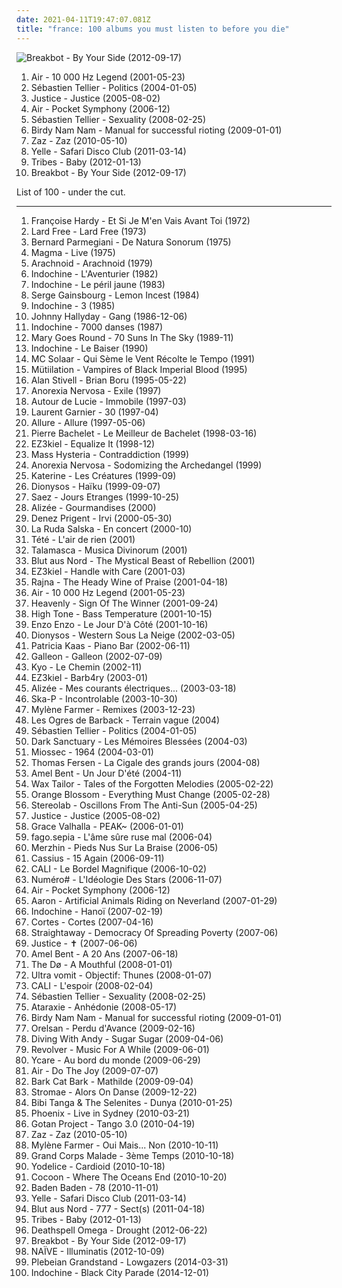 ```yaml
---
date: 2021-04-11T19:47:07.081Z
title: "france: 100 albums you must listen to before you die"
---
```

![Breakbot - By Your Side (2012-09-17)](https://img.discogs.com/xX6eb75b3WcmYrsou-v_TEiLwAc=/fit-in/500x452/filters:strip_icc():format(jpeg):mode_rgb():quality(90)/discogs-images/R-3883053-1452811467-8207.jpeg.jpg "Breakbot - By Your Side (2012-09-17)")
<ol class="albums">
<li data-cover="http://coverartarchive.org/release/667851cb-0f84-3fdd-8882-33902fa16aef/27398009848-500.jpg" data-tags="electronic" role="button">Air - 10 000 Hz Legend (2001-05-23)</li>
<li data-cover="http://coverartarchive.org/release/12bb0541-cfd9-42dc-b883-b81c5aa7a2c8/1331165096-500.jpg" data-tags="electronic, french" role="button">Sébastien Tellier - Politics (2004-01-05)</li>
<li data-cover="https://img.discogs.com/SlNaFUDSF6C3MKfyddNjzgmu81Q=/fit-in/480x640/filters:strip_icc():format(jpeg):mode_rgb():quality(90)/discogs-images/R-4934202-1379869377-5126.jpeg.jpg" data-tags="electronic" role="button">Justice - Justice (2005-08-02)</li>
<li data-cover="http://coverartarchive.org/release/e7e3892c-57eb-3671-9440-987f6082ab1a/4379839294-500.jpg" data-tags="electronic" role="button">Air - Pocket Symphony (2006-12)</li>
<li data-cover="http://coverartarchive.org/release/e03c4b7c-8905-3a0f-88a0-39d3790d99ab/24223406985-500.jpg" data-tags="french" role="button">Sébastien Tellier - Sexuality (2008-02-25)</li>
<li data-cover="http://coverartarchive.org/release/4571542a-59f5-36fc-a22e-beea24bc42eb/3607012199-500.jpg" data-tags="electronic, electro, french, france" role="button">Birdy Nam Nam - Manual for successful rioting (2009-01-01)</li>
<li data-cover="http://coverartarchive.org/release/9703802c-0108-40fb-865c-0bbf17960c98/6816205914-500.jpg" data-tags="jazz, chanson" role="button">Zaz - Zaz (2010-05-10)</li>
<li data-cover="http://coverartarchive.org/release/654b2ebd-a5e8-419e-bf56-70d9c79309fe/5526539361-500.jpg" data-tags="electronic, french" role="button">Yelle - Safari Disco Club (2011-03-14)</li>
<li data-cover="http://coverartarchive.org/release/d2a7d1ed-f61a-4738-85ea-4a7344687eff/6296001949-500.jpg" data-tags="indie, pop, british, alternative, indie rock, power pop, progressive rock, britpop, melodic, france, pop/rock, island records" role="button">Tribes - Baby (2012-01-13)</li>
<li data-cover="https://img.discogs.com/xX6eb75b3WcmYrsou-v_TEiLwAc=/fit-in/500x452/filters:strip_icc():format(jpeg):mode_rgb():quality(90)/discogs-images/R-3883053-1452811467-8207.jpeg.jpg" data-tags="funk, france" role="button">Breakbot - By Your Side (2012-09-17)</li>
</ol>
List of 100 - under the cut.
<!-- more -->

_________________

<ol class="albums">
<li data-cover="https://img.discogs.com/d9LDzY8N9l9Yl7efaiSRPFGza2g=/fit-in/600x600/filters:strip_icc():format(jpeg):mode_rgb():quality(90)/discogs-images/R-13193087-1549710330-3547.jpeg.jpg" data-tags="french, pop, rock, female vocalists, chanteuse, france, mistagged on spotify, hardy, ma rencontre, ifs and buts, f-hardy" role="button">
Françoise Hardy - Et Si Je M'en Vais Avant Toi (1972)
</li>
<li data-cover="http://coverartarchive.org/release/5bec885b-616e-468e-92bb-73c466e5195c/10976688884-500.jpg" data-tags="progressive rock, france" role="button">
Lard Free - Lard Free (1973)
</li>
<li data-cover="https://img.discogs.com/bWWiWkYlHPfMjKfhFE1t89tNdbk=/fit-in/600x611/filters:strip_icc():format(jpeg):mode_rgb():quality(90)/discogs-images/R-320878-1459178315-1863.jpeg.jpg" data-tags="70s, experimental, soundscape, avant garde, avant-garde, drone, electroacoustic, france, early electronic, musique concrete, concrete, tape music, gammarec, the vitamin b12, unfolding, heard from a spaceship, freepurp1e, western classical music, b parmegiani" role="button">
Bernard Parmegiani - De Natura Sonorum (1975)
</li>
<li data-cover="http://coverartarchive.org/release/b6a4a2bc-574b-4546-b66b-cfffdeb7d54a/18856591578-500.jpg" data-tags="zeuhl" role="button">
Magma - Live (1975)
</li>
<li data-cover="https://img.discogs.com/PpekhYJZijVD8pSZQmEucR7pAmk=/fit-in/600x582/filters:strip_icc():format(jpeg):mode_rgb():quality(90)/discogs-images/R-988175-1260719637.jpeg.jpg" data-tags="french, rock, 70s, progressive rock, french rock, france, french progressive rock, awesome french progressive rock" role="button">
Arachnoid - Arachnoid (1979)
</li>
<li data-cover="http://coverartarchive.org/release/26607860-6946-43c2-821d-c96a564ec9b8/5502705959-500.jpg" data-tags="new wave" role="button">
Indochine - L'Aventurier (1982)
</li>
<li data-cover="https://via.placeholder.com/450" data-tags="absolutely brilliant" role="button">
Indochine - Le péril jaune (1983)
</li>
<li data-cover="https://img.discogs.com/q5y8LgVpXKQ0e3GZBGDqOPRCQZg=/fit-in/400x408/filters:strip_icc():format(jpeg):mode_rgb():quality(90)/discogs-images/R-3310297-1326027349.jpeg.jpg" data-tags="male vocalist, france, food and drink, actrices, fruit and vegetables" role="button">
Serge Gainsbourg - Lemon Incest (1984)
</li>
<li data-cover="http://coverartarchive.org/release/9a3e8e67-fd9a-4f34-bd2f-706d1abc5cca/18002840744-500.jpg" data-tags="pop, rock, 80s, new wave, synthpop, male vocalists, pop-rock, france, irack" role="button">
Indochine - 3 (1985)
</li>
<li data-cover="http://coverartarchive.org/release/4adc6436-806c-478d-9999-4575e04c8455/18590004622-500.jpg" data-tags="rock, france, johnny hallyday" role="button">
Johnny Hallyday - Gang (1986-12-06)
</li>
<li data-cover="https://img.discogs.com/_N_kl23Ng-1659rIQq9nl7SSj1o=/fit-in/450x444/filters:strip_icc():format(jpeg):mode_rgb():quality(90)/discogs-images/R-4289687-1497543191-9706.jpeg.jpg" data-tags="rock" role="button">
Indochine - 7000 danses (1987)
</li>
<li data-cover="http://coverartarchive.org/release/1d4eb4fd-9097-4067-9f94-aa85f51bc7af/6204216929-500.jpg" data-tags="rock, dark, post-punk, melancholic, france, coldwave" role="button">
Mary Goes Round - 70 Suns In The Sky (1989-11)
</li>
<li data-cover="http://coverartarchive.org/release/5ac3a405-515d-49ec-8f82-960bdd0acaf8/5502730580-500.jpg" data-tags="pop, alternative" role="button">
Indochine - Le Baiser (1990)
</li>
<li data-cover="http://coverartarchive.org/release/ccd1cbc9-5398-4e5d-8846-694fc3acab4f/1402677391-500.jpg" data-tags="french hip-hop, french" role="button">
MC Solaar - Qui Sème le Vent Récolte le Tempo (1991)
</li>
<li data-cover="http://coverartarchive.org/release/c842b6c6-bd85-4384-a218-e18d28f0a405/9187934027-500.jpg" data-tags="black metal" role="button">
Mütiilation - Vampires of Black Imperial Blood (1995)
</li>
<li data-cover="https://img.discogs.com/r8Sp9DdU-tgsCHfApf8HE373NMY=/fit-in/600x579/filters:strip_icc():format(jpeg):mode_rgb():quality(90)/discogs-images/R-2105836-1408188687-7761.jpeg.jpg" data-tags="celtic" role="button">
Alan Stivell - Brian Boru (1995-05-22)
</li>
<li data-cover="http://coverartarchive.org/release/c449410e-9d1d-44c5-8617-e6079a91c847/2639299238-500.jpg" data-tags="black metal, industrial metal, symphonic black metal" role="button">
Anorexia Nervosa - Exile (1997)
</li>
<li data-cover="https://img.discogs.com/w3qoCRe8erAZ_cXeY62tU0wxUzc=/fit-in/600x595/filters:strip_icc():format(jpeg):mode_rgb():quality(90)/discogs-images/R-1806104-1446837113-7855.jpeg.jpg" data-tags="rock" role="button">
Autour de Lucie - Immobile (1997-03)
</li>
<li data-cover="http://coverartarchive.org/release/7472c2d9-3a5c-49a2-8e5a-73e40bc236c9/1384103441-500.jpg" data-tags="techno, electronic" role="button">
Laurent Garnier - 30 (1997-04)
</li>
<li data-cover="http://coverartarchive.org/release/58308d86-0933-45c3-bd95-51cac4d3839b/872516951-500.jpg" data-tags="electronic, electro, house, r&b, france, paris, tiesto, allure, lorris piasco" role="button">
Allure - Allure (1997-05-06)
</li>
<li data-cover="https://img.discogs.com/YZZ6X1XM538dEKhmZTKS-Ehtg3E=/fit-in/600x602/filters:strip_icc():format(jpeg):mode_rgb():quality(90)/discogs-images/R-4525768-1486377543-4829.jpeg.jpg" data-tags="chanson française, france, language: french, my french tag, bachelet, pierre bachelet, pierre bachelet le meilleur de bachelet" role="button">
Pierre Bachelet - Le Meilleur de Bachelet (1998-03-16)
</li>
<li data-cover="http://coverartarchive.org/release/a570b75e-3ec4-42b7-a173-d2925f316bf4/10868609383-500.jpg" data-tags="electronic" role="button">
EZ3kiel - Equalize It (1998-12)
</li>
<li data-cover="http://coverartarchive.org/release/bc5108aa-d056-4884-b7d2-c75cbb303fa3/1528615623-500.jpg" data-tags="french" role="button">
Mass Hysteria - Contraddiction (1999)
</li>
<li data-cover="http://coverartarchive.org/release/3085b89e-98fd-4542-96ae-26d036198926/2639349290-500.jpg" data-tags="black metal, symphonic black metal" role="button">
Anorexia Nervosa - Sodomizing the Archedangel (1999)
</li>
<li data-cover="http://coverartarchive.org/release/6b37d07e-92f8-3c09-b083-04c332c47351/1485825053-500.jpg" data-tags="push the button" role="button">
Katerine - Les Créatures (1999-09)
</li>
<li data-cover="http://coverartarchive.org/release/8c07c362-c739-41ec-915e-52e1cbd427b9/1331243022-500.jpg" data-tags="french, francais" role="button">
Dionysos - Haïku (1999-09-07)
</li>
<li data-cover="https://img.discogs.com/m0h-UlKMG1DTrfC9qJsW9goHTaQ=/fit-in/600x595/filters:strip_icc():format(jpeg):mode_rgb():quality(90)/discogs-images/R-843503-1565081194-5414.jpeg.jpg" data-tags="french, rock" role="button">
Saez - Jours Etranges (1999-10-25)
</li>
<li data-cover="http://coverartarchive.org/release/f5d2768e-66ad-42a7-8bc4-f6fbfccfa81c/1230967625-500.jpg" data-tags="french, pop, french pop" role="button">
Alizée - Gourmandises (2000)
</li>
<li data-cover="http://coverartarchive.org/release/846d4188-4a5b-42ec-b245-0ade752e7990/1663487908-500.jpg" data-tags="bretagne, electronic, celtic" role="button">
Denez Prigent - Irvi (2000-05-30)
</li>
<li data-cover="http://coverartarchive.org/release/7251e944-b68d-48af-b45a-ef0d8b6c72ae/6529674563-500.jpg" data-tags="french, ska" role="button">
La Ruda Salska - En concert (2000-10)
</li>
<li data-cover="http://coverartarchive.org/release/6bf1d515-460a-4e91-9b2f-12c5f8a6f7c6/1763285484-500.jpg" data-tags="french" role="button">
Tété - L'air de rien (2001)
</li>
<li data-cover="http://coverartarchive.org/release/78ab4558-614d-4ad3-9b4d-7ff369497f57/1467900993-500.jpg" data-tags="psychedelic, psytrance, trance" role="button">
Talamasca - Musica Divinorum (2001)
</li>
<li data-cover="http://coverartarchive.org/release/74c1fd3a-fdc9-454a-8b02-46633d5b8e4b/8308251331-500.jpg" data-tags="black metal" role="button">
Blut aus Nord - The Mystical Beast of Rebellion (2001)
</li>
<li data-cover="http://coverartarchive.org/release/c74682f8-661e-415f-b09f-706ebcc4765a/8467006864-500.jpg" data-tags="electronic, dub" role="button">
EZ3kiel - Handle with Care (2001-03)
</li>
<li data-cover="https://img.discogs.com/lL-Jqkrpam3oO4FwHXfKu7WWW7w=/fit-in/600x600/filters:strip_icc():format(jpeg):mode_rgb():quality(90)/discogs-images/R-779407-1263960887.jpeg.jpg" data-tags="world, gothic, ethnic, ethereal, dark ambient, world fusion, france, ethnic fusion, dark ethereal, gothic ethereal" role="button">
Rajna - The Heady Wine of Praise (2001-04-18)
</li>
<li data-cover="http://coverartarchive.org/release/667851cb-0f84-3fdd-8882-33902fa16aef/27398009848-500.jpg" data-tags="electronic" role="button">
Air - 10 000 Hz Legend (2001-05-23)
</li>
<li data-cover="http://coverartarchive.org/release/35036419-9f7b-429a-988f-5372047e2c0f/27832428776-500.jpg" data-tags="power metal" role="button">
Heavenly - Sign Of The Winner (2001-09-24)
</li>
<li data-cover="http://coverartarchive.org/release/d9f7804c-160c-4336-ad1a-62e0c9ea475a/1373806499-500.jpg" data-tags="dub" role="button">
High Tone - Bass Temperature (2001-10-15)
</li>
<li data-cover="https://img.discogs.com/g-FsMgTxlZ--ECyq5prp4LYck4A=/fit-in/300x300/filters:strip_icc():format(jpeg):mode_rgb():quality(90)/discogs-images/R-1175044-1299247870.jpeg.jpg" data-tags="french, france, 2 s34rch" role="button">
Enzo Enzo - Le Jour D'à Côté (2001-10-16)
</li>
<li data-cover="https://img.discogs.com/k1jLdWdrhpUrV6LSIfwfLZOdpzU=/fit-in/600x600/filters:strip_icc():format(jpeg):mode_rgb():quality(90)/discogs-images/R-2980471-1600858402-1449.jpeg.jpg" data-tags="french, rock" role="button">
Dionysos - Western Sous La Neige (2002-03-05)
</li>
<li data-cover="https://img.discogs.com/QmgVYjDgT_kuQEVkkWfAth5AZJ8=/fit-in/488x480/filters:strip_icc():format(jpeg):mode_rgb():quality(90)/discogs-images/R-7370677-1440013309-9641.png.jpg" data-tags="kaas, patricia kaas" role="button">
Patricia Kaas - Piano Bar (2002-06-11)
</li>
<li data-cover="https://img.discogs.com/NZ2oDa2G-4OqwRiETJlnKneLMCY=/fit-in/600x600/filters:strip_icc():format(jpeg):mode_rgb():quality(90)/discogs-images/R-81798-1262364649.jpeg.jpg" data-tags="alternative, house, 00s, france, favouritestreamablealbums, 00s dance, 00s house" role="button">
Galleon - Galleon (2002-07-09)
</li>
<li data-cover="http://coverartarchive.org/release/cb150add-fee7-4dc6-a725-030fe6e93ae4/1512679712-500.jpg" data-tags="rock" role="button">
Kyo - Le Chemin (2002-11)
</li>
<li data-cover="http://coverartarchive.org/release/78e9cf95-993f-4539-83d2-9372465cc03b/5582287019-500.jpg" data-tags="dub, trip-hop" role="button">
EZ3kiel - Barb4ry (2003-01)
</li>
<li data-cover="https://img.discogs.com/qE7lU9M39C3HIEyvtueAxwohKxY=/fit-in/600x597/filters:strip_icc():format(jpeg):mode_rgb():quality(90)/discogs-images/R-505428-1463035886-7721.jpeg.jpg" data-tags="french, pop, francais, francophone, france" role="button">
Alizée - Mes courants électriques... (2003-03-18)
</li>
<li data-cover="http://coverartarchive.org/release/76df3695-a644-3b06-b36b-8e60494a04c2/3334255387-500.jpg" data-tags="ska" role="button">
Ska-P - Incontrolable (2003-10-30)
</li>
<li data-cover="http://coverartarchive.org/release/1d486816-4735-4392-9a73-0d94893e3721/1171956429-500.jpg" data-tags="remix" role="button">
Mylène Farmer - Remixes (2003-12-23)
</li>
<li data-cover="http://coverartarchive.org/release/637f0ba3-28ff-438f-86f2-16046ac959b8/1650086012-500.jpg" data-tags="french, nouvelle scene francaise, france, l o d barback" role="button">
Les Ogres de Barback - Terrain vague (2004)
</li>
<li data-cover="http://coverartarchive.org/release/12bb0541-cfd9-42dc-b883-b81c5aa7a2c8/1331165096-500.jpg" data-tags="electronic, french" role="button">
Sébastien Tellier - Politics (2004-01-05)
</li>
<li data-cover="http://coverartarchive.org/release/b4611307-b518-4052-8575-5c8955a0d6dc/7361374387-500.jpg" data-tags="ambient, gothic, dark ambient, neoclassical" role="button">
Dark Sanctuary - Les Mémoires Blessées (2004-03)
</li>
<li data-cover="http://coverartarchive.org/release/3194a7cc-fc92-3182-bd73-e1b23fa54ff9/3625624015-500.jpg" data-tags="french, chanson, pop, singer-songwriter, acoustic rock, francais, francophone, france, happiness, french happiness" role="button">
Miossec - 1964 (2004-03-01)
</li>
<li data-cover="http://coverartarchive.org/release/a9fb8202-d777-4c6a-a663-9cef6274180f/3892804625-500.jpg" data-tags="chanson, nouvelle scene francaise, france, thomas" role="button">
Thomas Fersen - La Cigale des grands jours (2004-08)
</li>
<li data-cover="https://img.discogs.com/rzkwkjBTeQxDZ3uwzNhxzvChTUM=/fit-in/600x598/filters:strip_icc():format(jpeg):mode_rgb():quality(90)/discogs-images/R-1383237-1496742724-9195.jpeg.jpg" data-tags="rnb, amel bent" role="button">
Amel Bent - Un Jour D'été (2004-11)
</li>
<li data-cover="http://coverartarchive.org/release/08b99cb1-7769-472c-a908-496fd3b7a76d/2220650980-500.jpg" data-tags="electronic, turntablism, trip-hop" role="button">
Wax Tailor - Tales of the Forgotten Melodies (2005-02-22)
</li>
<li data-cover="https://img.discogs.com/YKvLRwWeEnkkw-lRaQYD5BOHjgM=/fit-in/600x577/filters:strip_icc():format(jpeg):mode_rgb():quality(90)/discogs-images/R-4170978-1357595411-3856.jpeg.jpg" data-tags="electronic" role="button">
Orange Blossom - Everything Must Change (2005-02-28)
</li>
<li data-cover="http://coverartarchive.org/release/21bb98bc-11ed-4f9c-ae35-81d51012d0e5/2633628320-500.jpg" data-tags="electronic, indie, alternative, post-rock" role="button">
Stereolab - Oscillons From The Anti-Sun (2005-04-25)
</li>
<li data-cover="https://img.discogs.com/SlNaFUDSF6C3MKfyddNjzgmu81Q=/fit-in/480x640/filters:strip_icc():format(jpeg):mode_rgb():quality(90)/discogs-images/R-4934202-1379869377-5126.jpeg.jpg" data-tags="electronic" role="button">
Justice - Justice (2005-08-02)
</li>
<li data-cover="https://via.placeholder.com/450" data-tags="electronic" role="button">
Grace Valhalla - PEAK~ (2006-01-01)
</li>
<li data-cover="http://coverartarchive.org/release/a0a7630a-4149-46bf-8901-d6518e22813f/10926002805-500.jpg" data-tags="french, rock, instrumental, alternative, alternative rock, math rock, experimental, post-rock, lo-fi, post rock, jazz rock, alternative pop, alternative jazz, france, instrumental post-rock, duyster, post rock instrumental, post pop instrumental" role="button">
fago.sepia - L'âme sûre ruse mal (2006-04)
</li>
<li data-cover="http://coverartarchive.org/release/8e1cf7d0-45c7-4a92-9eba-07cd0300c5ad/15539187597-500.jpg" data-tags="french" role="button">
Merzhin - Pieds Nus Sur La Braise (2006-05)
</li>
<li data-cover="http://coverartarchive.org/release/a2395452-5ff5-3db7-a472-396e9ff994bf/25664690442-500.jpg" data-tags="electro, disco, dance, 00s" role="button">
Cassius - 15 Again (2006-09-11)
</li>
<li data-cover="http://coverartarchive.org/release/8b0279cd-b3d3-4202-bf0a-5e825f0e1c1b/2630502287-500.jpg" data-tags="french, pop, live, francais, francophone, france" role="button">
CALI - Le Bordel Magnifique (2006-10-02)
</li>
<li data-cover="https://img.discogs.com/BMzht3xUqeGAo-A1hhujtrfmcQ8=/fit-in/200x206/filters:strip_icc():format(jpeg):mode_rgb():quality(90)/discogs-images/R-11565462-1518602708-9972.jpeg.jpg" data-tags="french, electropop, canada, canadian, quebec, francais, francophone, quebecois, france, canadien" role="button">
Numéro# - L'Idéologie Des Stars (2006-11-07)
</li>
<li data-cover="http://coverartarchive.org/release/e7e3892c-57eb-3671-9440-987f6082ab1a/4379839294-500.jpg" data-tags="electronic" role="button">
Air - Pocket Symphony (2006-12)
</li>
<li data-cover="http://coverartarchive.org/release/e4eb146a-b25b-4745-ad95-66d955f18add/2461265563-500.jpg" data-tags="rock" role="button">
Aaron - Artificial Animals Riding on Neverland (2007-01-29)
</li>
<li data-cover="http://coverartarchive.org/release/a8529f7b-4e95-369f-82e2-e8a09ac7afae/1425525910-500.jpg" data-tags="french, alternative, new wave, live, francais, francophone, france, marie, irack, ailenrocfrancophone, ailenrocsmostlovedalbums, indochine live, aventurier live, indochine live hanoi" role="button">
Indochine - Hanoï (2007-02-19)
</li>
<li data-cover="https://img.discogs.com/Opn1VuYIUkSqUviTT7BXLTrTZLw=/fit-in/600x539/filters:strip_icc():format(jpeg):mode_rgb():quality(90)/discogs-images/R-5266887-1389122747-9223.jpeg.jpg" data-tags="cortes" role="button">
Cortes - Cortes (2007-04-16)
</li>
<li data-cover="https://img.discogs.com/Zk3q2gkrVUt0f3FaJS751pEpp4g=/fit-in/541x541/filters:strip_icc():format(jpeg):mode_rgb():quality(90)/discogs-images/R-4694465-1372486317-2234.jpeg.jpg" data-tags="french, pop punk, francais, france, melodic hardcore, speed punk" role="button">
Straightaway - Democracy Of Spreading Poverty (2007-06)
</li>
<li data-cover="http://coverartarchive.org/release/e123a2d2-6f59-3937-a090-248109380220/10083795099-500.jpg" data-tags="french, electro, france" role="button">
Justice - ✝ (2007-06-06)
</li>
<li data-cover="https://img.discogs.com/vCMo30_6GBR0jGBrPRi0jP7jFyA=/fit-in/600x547/filters:strip_icc():format(jpeg):mode_rgb():quality(90)/discogs-images/R-1034234-1362386133-5820.jpeg.jpg" data-tags="french, female vocalists, amel bent" role="button">
Amel Bent - A 20 Ans (2007-06-18)
</li>
<li data-cover="http://coverartarchive.org/release/4bb86f81-b5ba-471f-927e-1d7c81bcd4cb/2903088736-500.jpg" data-tags="indie, folk" role="button">
The Dø - A Mouthful (2008-01-01)
</li>
<li data-cover="http://coverartarchive.org/release/2769a5d8-ed78-4c70-9548-20f5df4c30a6/1895243919-500.jpg" data-tags="duck metal, comedy metal" role="button">
Ultra vomit - Objectif: Thunes (2008-01-07)
</li>
<li data-cover="http://coverartarchive.org/release/a84c9d34-4f00-46c3-85a6-eee4f9203754/1670739873-500.jpg" data-tags="french, pop, francais, francophone, france" role="button">
CALI - L'espoir (2008-02-04)
</li>
<li data-cover="http://coverartarchive.org/release/e03c4b7c-8905-3a0f-88a0-39d3790d99ab/24223406985-500.jpg" data-tags="french" role="button">
Sébastien Tellier - Sexuality (2008-02-25)
</li>
<li data-cover="http://coverartarchive.org/release/ae56a904-e21f-4243-9262-ab45262bfc4d/945996864-500.jpg" data-tags="funeral doom metal" role="button">
Ataraxie - Anhédonie (2008-05-17)
</li>
<li data-cover="http://coverartarchive.org/release/4571542a-59f5-36fc-a22e-beea24bc42eb/3607012199-500.jpg" data-tags="electronic, electro, french, france" role="button">
Birdy Nam Nam - Manual for successful rioting (2009-01-01)
</li>
<li data-cover="http://coverartarchive.org/release/237da257-e914-4cf7-8294-1c49b3d0d236/15794266436-500.jpg" data-tags="hip-hop, french, hip hop, rap, 00s, france, lyrical genius, loved album" role="button">
Orelsan - Perdu d'Avance (2009-02-16)
</li>
<li data-cover="http://coverartarchive.org/release/9798420d-1b1b-418c-9f83-ede95e7185e7/2411176458-500.jpg" data-tags="indie, rock, france, sugar, universal, pop anglaise, groupe, diving with andy" role="button">
Diving With Andy - Sugar Sugar (2009-04-06)
</li>
<li data-cover="http://coverartarchive.org/release/77443778-f5fe-4ae1-840d-437b0a27d6b6/2985736445-500.jpg" data-tags="indie" role="button">
Revolver - Music For A While (2009-06-01)
</li>
<li data-cover="http://coverartarchive.org/release/cee8e0bb-a2f1-42c3-b7c2-ef41785a8743/4164348707-500.jpg" data-tags="france" role="button">
Ycare - Au bord du monde (2009-06-29)
</li>
<li data-cover="http://coverartarchive.org/release/3a8a9f75-f7a6-4c3d-9db4-8c6fe2b1e81e/16777672087-500.jpg" data-tags="electronic, french" role="button">
Air - Do The Joy (2009-07-07)
</li>
<li data-cover="https://img.discogs.com/L5QL6NgufnZsC33XHPt2V7oUZzo=/fit-in/350x350/filters:strip_icc():format(jpeg):mode_rgb():quality(90)/discogs-images/R-3336901-1326342813.jpeg.jpg" data-tags="chillout, french, easy listening, modern classical, france, free downloads, netlabel, cc, creative commons, free music, paris, free download, netaudio, netlabels, downloadable, free albums, net labels music, free album, free streamable albums, melancholism, french underground, sonic reverie, sonic reverie records" role="button">
Bark Cat Bark - Mathilde (2009-09-04)
</li>
<li data-cover="http://coverartarchive.org/release/7fbdc38d-c8fd-425b-99c6-bffe038d03ce/6746612299-500.jpg" data-tags="dance" role="button">
Stromae - Alors On Danse (2009-12-22)
</li>
<li data-cover="https://img.discogs.com/CgH4j_ZGBeeIBhx3xGBvvg_1EGM=/fit-in/400x400/filters:strip_icc():format(jpeg):mode_rgb():quality(90)/discogs-images/R-2089486-1293930753.jpeg.jpg" data-tags="disco, nu jazz, french, hip hop, soul, funk, african, afrobeat, france, central african republic" role="button">
Bibi Tanga & The Selenites - Dunya (2010-01-25)
</li>
<li data-cover="http://coverartarchive.org/release/009b7237-993f-4b51-8961-e3e01d21c1b8/15450889303-500.jpg" data-tags="french, alternative rock, live, francais, france" role="button">
Phoenix - Live in Sydney (2010-03-21)
</li>
<li data-cover="http://coverartarchive.org/release/df383ee3-8a19-4033-b49d-facc8452b915/4049449506-500.jpg" data-tags="tango" role="button">
Gotan Project - Tango 3.0 (2010-04-19)
</li>
<li data-cover="http://coverartarchive.org/release/9703802c-0108-40fb-865c-0bbf17960c98/6816205914-500.jpg" data-tags="jazz, chanson" role="button">
Zaz - Zaz (2010-05-10)
</li>
<li data-cover="http://coverartarchive.org/release/d551e76d-336e-4877-bd7b-299f6a2f9582/1171922194-500.jpg" data-tags="french, electropop, pop, francais, francophone, france" role="button">
Mylène Farmer - Oui Mais... Non (2010-10-11)
</li>
<li data-cover="http://coverartarchive.org/release/17449602-9367-4cd7-8947-ee50f24a6c08/15767285115-500.jpg" data-tags="france, slam" role="button">
Grand Corps Malade - 3ème Temps (2010-10-18)
</li>
<li data-cover="http://coverartarchive.org/release/68750f5a-8196-4402-9575-b3a0e77e94a9/17618561538-500.jpg" data-tags="french, indie, pop, folk, indie pop, francais, france" role="button">
Yodelice - Cardioid (2010-10-18)
</li>
<li data-cover="http://coverartarchive.org/release/b5dcfc63-6c57-3ec1-8405-6e7a148e1cca/3825741259-500.jpg" data-tags="french" role="button">
Cocoon - Where The Oceans End (2010-10-20)
</li>
<li data-cover="https://img.discogs.com/Yj3UxYvz6I84DNdbW-ebhuvDNgs=/fit-in/500x500/filters:strip_icc():format(jpeg):mode_rgb():quality(90)/discogs-images/R-3293754-1324338464.jpeg.jpg" data-tags="french, francais, france" role="button">
Baden Baden - 78 (2010-11-01)
</li>
<li data-cover="http://coverartarchive.org/release/654b2ebd-a5e8-419e-bf56-70d9c79309fe/5526539361-500.jpg" data-tags="electronic, french" role="button">
Yelle - Safari Disco Club (2011-03-14)
</li>
<li data-cover="http://coverartarchive.org/release/bb33f4ad-af8d-4515-b4ba-57241a47333f/3828317945-500.jpg" data-tags="black metal, atmospheric black metal, industrial black metal" role="button">
Blut aus Nord - 777 - Sect(s) (2011-04-18)
</li>
<li data-cover="http://coverartarchive.org/release/d2a7d1ed-f61a-4738-85ea-4a7344687eff/6296001949-500.jpg" data-tags="indie, pop, british, alternative, indie rock, power pop, progressive rock, britpop, melodic, france, pop/rock, island records" role="button">
Tribes - Baby (2012-01-13)
</li>
<li data-cover="https://via.placeholder.com/450" data-tags="black metal" role="button">
Deathspell Omega - Drought (2012-06-22)
</li>
<li data-cover="https://img.discogs.com/xX6eb75b3WcmYrsou-v_TEiLwAc=/fit-in/500x452/filters:strip_icc():format(jpeg):mode_rgb():quality(90)/discogs-images/R-3883053-1452811467-8207.jpeg.jpg" data-tags="funk, france" role="button">
Breakbot - By Your Side (2012-09-17)
</li>
<li data-cover="http://coverartarchive.org/release/b15879e3-fc96-46ea-b017-8fdfcff38871/2224618354-500.jpg" data-tags="metal, rock, electro, my, france, trip, alaska, minus, toulouse, naive, hop, private, music i tried but didnt like, le, agora, fidelio, mopa" role="button">
NAÏVE - Illuminatis (2012-10-09)
</li>
<li data-cover="http://coverartarchive.org/release/62841b29-08fa-46f0-bc83-26b1623abfe4/7546717875-500.jpg" data-tags="black metal, metal, dissonant metal" role="button">
Plebeian Grandstand - Lowgazers (2014-03-31)
</li>
<li data-cover="http://coverartarchive.org/release/2406fd96-677f-4491-be57-255513a47965/9174103110-500.jpg" data-tags="rock" role="button">
Indochine - Black City Parade (2014-12-01)
</li>
</ol>